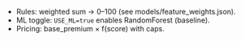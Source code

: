 - Rules: weighted sum → 0–100 (see models/feature_weights.json).
- ML toggle: `USE_ML=true` enables RandomForest (baseline).
- Pricing: base_premium × f(score) with caps.
